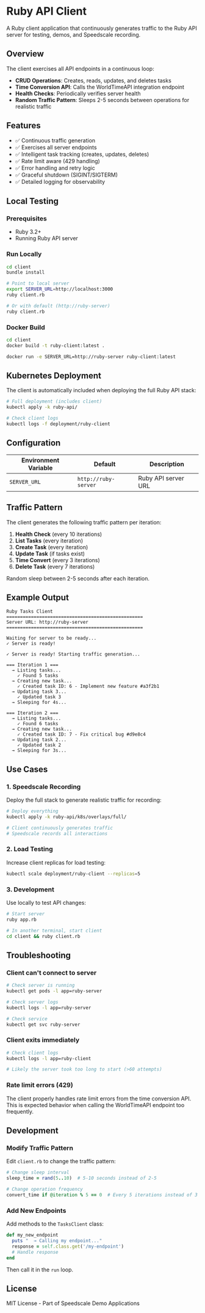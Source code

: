 # Ruby API Client

A Ruby client application that continuously generates traffic to the Ruby API server for testing, demos, and Speedscale recording.

## Overview

The client exercises all API endpoints in a continuous loop:
- **CRUD Operations**: Creates, reads, updates, and deletes tasks
- **Time Conversion API**: Calls the WorldTimeAPI integration endpoint
- **Health Checks**: Periodically verifies server health
- **Random Traffic Pattern**: Sleeps 2-5 seconds between operations for realistic traffic

## Features

- ✅ Continuous traffic generation
- ✅ Exercises all server endpoints
- ✅ Intelligent task tracking (creates, updates, deletes)
- ✅ Rate limit aware (429 handling)
- ✅ Error handling and retry logic
- ✅ Graceful shutdown (SIGINT/SIGTERM)
- ✅ Detailed logging for observability

## Local Testing

### Prerequisites
- Ruby 3.2+
- Running Ruby API server

### Run Locally

```bash
cd client
bundle install

# Point to local server
export SERVER_URL=http://localhost:3000
ruby client.rb

# Or with default (http://ruby-server)
ruby client.rb
```

### Docker Build

```bash
cd client
docker build -t ruby-client:latest .

docker run -e SERVER_URL=http://ruby-server ruby-client:latest
```

## Kubernetes Deployment

The client is automatically included when deploying the full Ruby API stack:

```bash
# Full deployment (includes client)
kubectl apply -k ruby-api/

# Check client logs
kubectl logs -f deployment/ruby-client
```

## Configuration

| Environment Variable | Default | Description |
|---------------------|---------|-------------|
| `SERVER_URL` | `http://ruby-server` | Ruby API server URL |

## Traffic Pattern

The client generates the following traffic pattern per iteration:

1. **Health Check** (every 10 iterations)
2. **List Tasks** (every iteration)
3. **Create Task** (every iteration)
4. **Update Task** (if tasks exist)
5. **Time Convert** (every 3 iterations)
6. **Delete Task** (every 7 iterations)

Random sleep between 2-5 seconds after each iteration.

## Example Output

```
Ruby Tasks Client
==================================================
Server URL: http://ruby-server
==================================================

Waiting for server to be ready...
✓ Server is ready!

✓ Server is ready! Starting traffic generation...

=== Iteration 1 ===
  → Listing tasks...
    ✓ Found 5 tasks
  → Creating new task...
    ✓ Created task ID: 6 - Implement new feature #a3f2b1
  → Updating task 3...
    ✓ Updated task 3
  → Sleeping for 4s...

=== Iteration 2 ===
  → Listing tasks...
    ✓ Found 6 tasks
  → Creating new task...
    ✓ Created task ID: 7 - Fix critical bug #d9e8c4
  → Updating task 2...
    ✓ Updated task 2
  → Sleeping for 3s...
```

## Use Cases

### 1. Speedscale Recording
Deploy the full stack to generate realistic traffic for recording:

```bash
# Deploy everything
kubectl apply -k ruby-api/k8s/overlays/full/

# Client continuously generates traffic
# Speedscale records all interactions
```

### 2. Load Testing
Increase client replicas for load testing:

```bash
kubectl scale deployment/ruby-client --replicas=5
```

### 3. Development
Use locally to test API changes:

```bash
# Start server
ruby app.rb

# In another terminal, start client
cd client && ruby client.rb
```

## Troubleshooting

### Client can't connect to server

```bash
# Check server is running
kubectl get pods -l app=ruby-server

# Check server logs
kubectl logs -l app=ruby-server

# Check service
kubectl get svc ruby-server
```

### Client exits immediately

```bash
# Check client logs
kubectl logs -l app=ruby-client

# Likely the server took too long to start (>60 attempts)
```

### Rate limit errors (429)

The client properly handles rate limit errors from the time conversion API. This is expected behavior when calling the WorldTimeAPI endpoint too frequently.

## Development

### Modify Traffic Pattern

Edit `client.rb` to change the traffic pattern:

```ruby
# Change sleep interval
sleep_time = rand(5..10)  # 5-10 seconds instead of 2-5

# Change operation frequency
convert_time if @iteration % 5 == 0  # Every 5 iterations instead of 3
```

### Add New Endpoints

Add methods to the `TasksClient` class:

```ruby
def my_new_endpoint
  puts "  → Calling my endpoint..."
  response = self.class.get('/my-endpoint')
  # Handle response
end
```

Then call it in the `run` loop.

## License

MIT License - Part of Speedscale Demo Applications

